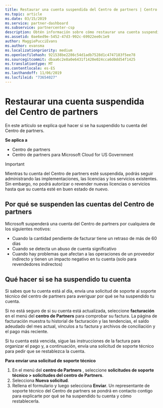 ```yaml
---
title: Restaurar una cuenta suspendida del Centro de partners | Centro de partners
ms.topic: article
ms.date: 03/15/2019
ms.service: partner-dashboard
ms.subservice: partnercenter-csp
description: Obtén información sobre cómo restaurar una cuenta suspendida del Centro de partners, por qué se produce la suspensión de la cuenta de partner y cómo puedes usar tu cuenta durante la suspensión.
ms.assetid: 0ae6ed9e-5452-47d3-992c-69922ee0c1e9
author: MaggiePucciEvans
ms.author: evansma
ms.localizationpriority: medium
ms.openlocfilehash: 921538be2286c54d1adb7528d1c4747183f5ee78
ms.sourcegitcommit: dbaa6c2e8a0e6431f1420e024cca6d0dd54f1425
ms.translationtype: MT
ms.contentlocale: es-ES
ms.lasthandoff: 11/06/2019
ms.locfileid: "73654027"
---
```

# <a name="restore-a-suspended-partner-center-account"></a>Restaurar una cuenta suspendida del Centro de partners

En este artículo se explica qué hacer si se ha suspendido tu cuenta del Centro de partners.

**Se aplica a**

-  Centro de partners
-  Centro de partners para Microsoft Cloud for US Government


> [!IMPORTANT]  
> Mientras tu cuenta del Centro de partners esté suspendida, podrás seguir administrando las implementaciones, las licencias y los servicios existentes. Sin embargo, no podrá autorizar o revender nuevas licencias o servicios hasta que su cuenta esté en buen estado de nuevo.

## <a name="why-partner-center-accounts-are-suspended"></a>Por qué se suspenden las cuentas del Centro de partners

Microsoft suspenderá una cuenta del Centro de partners por cualquiera de los siguientes motivos:

- Cuando la cantidad pendiente de facturar tiene un retraso de más de 60 días 
- Cuando se detecta un abuso de cuenta significativo
- Cuando hay problemas que afectan a las operaciones de un proveedor indirecto y tienen un impacto negativo en tu cuenta (solo para revendedores indirectos)

## <a name="what-to-do-if-your-account-is-suspended"></a>Qué hacer si se ha suspendido tu cuenta

Si sabes que tu cuenta está al día, envía una solicitud de soporte al soporte técnico del centro de partners para averiguar por qué se ha suspendido tu cuenta. 

Si no está seguro de si su cuenta está actualizada, seleccione **facturación** en el menú del **centro de Partners** para comprobar su factura. La página de facturación muestra tu historial de facturación y las tendencias, el saldo adeudado del mes actual, vínculos a tu factura y archivos de conciliación y el pago más reciente.

Si tu cuenta está vencida, sigue las instrucciones de la factura para organizar el pago y, a continuación, envía una solicitud de soporte técnico para pedir que se restablezca la cuenta. 

**Para enviar una solicitud de soporte técnico**

1.  En el menú del **centro de Partners** , seleccione **solicitudes de soporte técnico > solicitudes del centro de Partners**.
2.  Selecciona **Nueva solicitud**. 
3.  Rellena el formulario y luego selecciona **Enviar**. Un representante de soporte técnico del Centro de partners se pondrá en contacto contigo para explicarte por qué se ha suspendido tu cuenta y cómo restablecerla.



